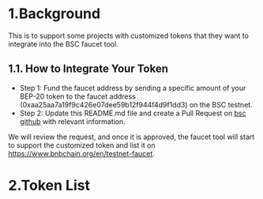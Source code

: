 # 1.Background
This is to support some projects with customized tokens that they want to integrate into the BSC faucet tool.

## 1.1. How to Integrate Your Token
- Step 1: Fund the faucet address by sending a specific amount of your BEP-20 token to the faucet address (0xaa25aa7a19f9c426e07dee59b12f944f4d9f1dd3) on the BSC testnet.
- Step 2: Update this README.md file and create a Pull Request on [bsc github](https://github.com/bnb-chain/bsc) with relevant information.

We will review the request, and once it is approved, the faucet tool will start to support the customized token and list it on https://www.bnbchain.org/en/testnet-faucet.

# 2.Token List
